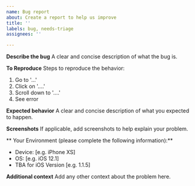 ```yaml
---
name: Bug report
about: Create a report to help us improve
title: ''
labels: bug, needs-triage
assignees: ''

---
```


**Describe the bug**
A clear and concise description of what the bug is.

**To Reproduce**
Steps to reproduce the behavior:
1. Go to '...'
2. Click on '....'
3. Scroll down to '....'
4. See error

**Expected behavior**
A clear and concise description of what you expected to happen.

**Screenshots**
If applicable, add screenshots to help explain your problem.

** Your Environment (please complete the following information):**
 - Device: [e.g. iPhone XS]
 - OS: [e.g. iOS 12.1]
 - TBA for iOS Version [e.g. 1.1.5]

**Additional context**
Add any other context about the problem here.
